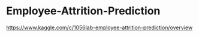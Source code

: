 # Employee-Attrition-Prediction
https://www.kaggle.com/c/1056lab-employee-attrition-prediction/overview
